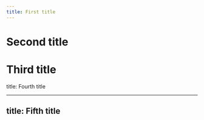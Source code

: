 ```yaml
---
title: First title
---
```


# Second title

# Third title

title: Fourth title

---
title: Fifth title
---
